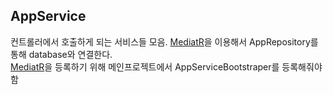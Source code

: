 ﻿## AppService
컨트롤러에서 호출하게 되는 서비스들 모음.
[MediatR](https://github.com/jbogard/MediatR)을 이용해서 AppRepository를 통해 database와 연결한다.<br/>
[MediatR](https://github.com/jbogard/MediatR)을 등록하기 위해 메인프로젝트에서 AppServiceBootstraper를 등록해줘야 함<br/>